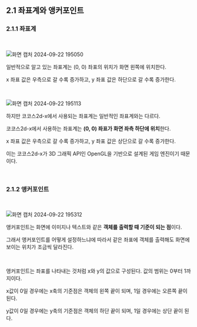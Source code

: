 ## 2.1 좌표계와 앵커포인트

### 2.1.1 좌표계

</br>

![화면 캡처 2024-09-22 195050](https://github.com/user-attachments/assets/a3b942e1-aea2-4813-aad0-e2be4de352ff)


일반적으로 알고 있는 좌표계는 (0, 0) 좌표의 위치가 화면 왼쪽에 위치한다.

x 좌표 값은 우측으로 갈 수록 증가하고, y 좌표 값은 하단으로 갈 수록 증가한다.

</br>

![화면 캡처 2024-09-22 195113](https://github.com/user-attachments/assets/4442a33f-99ca-41a3-b781-ae184d2beb3f)


하지만 코코스2d-x에서 사용되는 좌표계는 일반적인 좌표계와는 다르다.

코코스2d-x에서 사용하는 좌표계는 **(0, 0) 좌표가 화면 좌측 하단에 위치**한다.

x 좌표 값은 우측으로 갈 수록 증가하고, y 좌표 값은 상단으로 갈 수록 증가한다.

이는 코코스2d-x가 3D 그래픽 API인 OpenGL을 기반으로 설계된 게임 엔진이기 때문이다.

</br>

### 2.1.2 앵커포인트

</br>

![화면 캡처 2024-09-22 195312](https://github.com/user-attachments/assets/18698dbd-d6ee-4dc3-8fcb-43be43415e1f)


앵커포인트는 화면에 이미지나 텍스트와 같은 **객체를 출력할 때 기준이 되는 점**이다.

그래서 앵커포인트를 어떻게 설정하느냐에 따라서 같은 좌표에 객체를 출력해도 화면에 보이는 위치가 조금씩 달라진다.

</br>

앵커포인트는 좌표를 나타내는 것처럼 x와 y의 값으로 구성된다. 값의 범위는 0부터 1까지이다.

x값이 0일 경우에는 x축의 기준점은 객체의 왼쪽 끝이 되며, 1일 경우에는 오른쪽 끝이 된다.

y값이 0일 경우에는 y축의 기준점은 객체의 하단 끝이 되며, 1일 경우에는 상단 끝이 된다.

</br>
